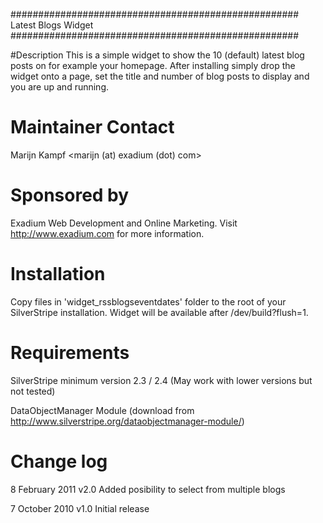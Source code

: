 ####################################################
Latest Blogs Widget
####################################################

#Description
This is a simple widget to show the 10 (default) latest blog posts on for example your homepage. After installing simply drop the widget onto a page, set the title and number of blog posts to display and you are up and running.

# Maintainer Contact
Marijn Kampf 
<marijn (at) exadium (dot) com>

# Sponsored by
Exadium Web Development and Online Marketing. Visit http://www.exadium.com for more information.

# Installation
Copy files in 'widget_rssblogseventdates' folder to the root of your SilverStripe installation. Widget will be available after /dev/build?flush=1.

# Requirements
SilverStripe minimum version 2.3 / 2.4 (May work with lower versions but not tested)

DataObjectManager Module (download from http://www.silverstripe.org/dataobjectmanager-module/)

# Change log

8 February 2011
v2.0 Added posibility to select from multiple blogs 

7 October 2010
v1.0 Initial release
